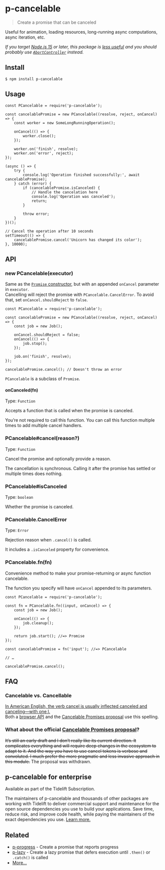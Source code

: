 p-cancelable
============

> Create a promise that can be canceled

Useful for animation, loading resources, long-running async computations, async iteration, etc.

*If you target [Node.js 15](https://medium.com/@nodejs/node-js-v15-0-0-is-here-deb00750f278) or later, this package is [less useful](https://github.com/sindresorhus/p-cancelable/issues/27) and you should probably use [`AbortController`](https://developer.mozilla.org/en-US/docs/Web/API/AbortController) instead.*

Install
-------

    $ npm install p-cancelable

Usage
-----

    const PCancelable = require('p-cancelable');

    const cancelablePromise = new PCancelable((resolve, reject, onCancel) => {
        const worker = new SomeLongRunningOperation();

        onCancel(() => {
            worker.close();
        });

        worker.on('finish', resolve);
        worker.on('error', reject);
    });

    (async () => {
        try {
            console.log('Operation finished successfully:', await cancelablePromise);
        } catch (error) {
            if (cancelablePromise.isCanceled) {
                // Handle the cancelation here
                console.log('Operation was canceled');
                return;
            }

            throw error;
        }
    })();

    // Cancel the operation after 10 seconds
    setTimeout(() => {
        cancelablePromise.cancel('Unicorn has changed its color');
    }, 10000);

API
---

### new PCancelable(executor)

Same as the [`Promise` constructor](https://developer.mozilla.org/en/docs/Web/JavaScript/Reference/Global_Objects/Promise), but with an appended `onCancel` parameter in `executor`.  
Cancelling will reject the promise with `PCancelable.CancelError`. To avoid that, set `onCancel.shouldReject` to `false`.

    const PCancelable = require('p-cancelable');

    const cancelablePromise = new PCancelable((resolve, reject, onCancel) => {
        const job = new Job();

        onCancel.shouldReject = false;
        onCancel(() => {
            job.stop();
        });

        job.on('finish', resolve);
    });

    cancelablePromise.cancel(); // Doesn't throw an error

`PCancelable` is a subclass of `Promise`.

#### onCanceled(fn)

Type: `Function`

Accepts a function that is called when the promise is canceled.

You’re not required to call this function. You can call this function multiple times to add multiple cancel handlers.

### PCancelable\#cancel(reason?)

Type: `Function`

Cancel the promise and optionally provide a reason.

The cancellation is synchronous. Calling it after the promise has settled or multiple times does nothing.

### PCancelable\#isCanceled

Type: `boolean`

Whether the promise is canceled.

### PCancelable.CancelError

Type: `Error`

Rejection reason when `.cancel()` is called.

It includes a `.isCanceled` property for convenience.

### PCancelable.fn(fn)

Convenience method to make your promise-returning or async function cancelable.

The function you specify will have `onCancel` appended to its parameters.

    const PCancelable = require('p-cancelable');

    const fn = PCancelable.fn((input, onCancel) => {
        const job = new Job();

        onCancel(() => {
            job.cleanup();
        });

        return job.start(); //=> Promise
    });

    const cancelablePromise = fn('input'); //=> PCancelable

    // …

    cancelablePromise.cancel();

FAQ
---

### Cancelable vs. Cancellable

[In American English, the verb cancel is usually inflected canceled and canceling—with one l.](http://grammarist.com/spelling/cancel/)  
Both a [browser API](https://developer.mozilla.org/en-US/docs/Web/API/Event/cancelable) and the [Cancelable Promises proposal](https://github.com/tc39/proposal-cancelable-promises) use this spelling.

### What about the official [Cancelable Promises proposal](https://github.com/tc39/proposal-cancelable-promises)?

<s>It’s still an early draft and I don’t really like its current direction. It complicates everything and will require deep changes in the ecosystem to adapt to it. And the way you have to use cancel tokens is verbose and convoluted. I much prefer the more pragmatic and less invasive approach in this module.</s> The proposal was withdrawn.

p-cancelable for enterprise
---------------------------

Available as part of the Tidelift Subscription.

The maintainers of p-cancelable and thousands of other packages are working with Tidelift to deliver commercial support and maintenance for the open source dependencies you use to build your applications. Save time, reduce risk, and improve code health, while paying the maintainers of the exact dependencies you use. [Learn more.](https://tidelift.com/subscription/pkg/npm-p-cancelable?utm_source=npm-p-cancelable&utm_medium=referral&utm_campaign=enterprise&utm_term=repo)

Related
-------

-   [p-progress](https://github.com/sindresorhus/p-progress) - Create a promise that reports progress
-   [p-lazy](https://github.com/sindresorhus/p-lazy) - Create a lazy promise that defers execution until `.then()` or `.catch()` is called
-   [More…](https://github.com/sindresorhus/promise-fun)
